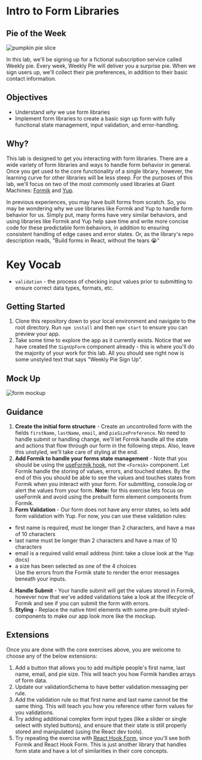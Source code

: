 # Intro to Form Libraries

## Pie of the Week

![pumpkin pie slice](https://dinnerthendessert.com/wp-content/uploads/2019/01/Blueberry-Pie-2.jpg)

In this lab, we'll be signing up for a fictional subscription service called Weekly pie. Every week, Weekly Pie will deliver you a surprise pie. When we sign users up, we'll collect their pie preferences, in addition to their basic contact information.

## Objectives

- Understand _why_ we use form libraries
- Implement form libraries to create a basic sign up form with fully functional state management, input validation, and error-handling.

## Why?

This lab is designed to get you interacting with form libraries. There are a wide variety of form libraries and ways to handle form behavior in general. Once you get used to the core functionality of a single library, however, the learning curve for other libraries will be less steep. For the purposes of this lab, we'll focus on two of the most commonly used libraries at Giant Machines: [Formik](https://formik.org/) and [Yup](https://www.npmjs.com/package/yup).

In previous experiences, you may have built forms from scratch. So, you may be wondering why we use libraries like Formik and Yup to handle form behavior for us. Simply put, many forms have very similar behaviors, and using libraries like Formik and Yup help save time and write more concise code for these predictable form behaviors, in addition to ensuring consistent handling of edge cases and error states. Or, as the library's repo description reads, "Build forms in React, without the tears 😭"

# Key Vocab

- `validation` - the process of checking input values prior to submitting to ensure correct data types, formats, etc.

## Getting Started

1. Clone this repository down to your local environment and navigate to the root directory. Run `npm install` and then `npm start` to ensure you can preview your app.
2. Take some time to explore the app as it currently exists. Notice that we have created the `SignUpForm` component already - this is where you'll do the majority of your work for this lab. All you should see right now is some unstyled text that says "Weekly Pie Sign Up".

## Mock Up

![form mockup](mockup.png)

## Guidance

1. **Create the initial form structure** - Create an uncontrolled form with the fields `firstName`, `lastName`, `email`, and `pieSizePreference`. No need to handle submit or handling change, we'll let Formik handle all the state and actions that flow through our form in the following steps. Also, leave this unstyled, we'll take care of styling at the end.
2. **Add Formik to handle your forms state management** - Note that you should be using the [useFormik hook](https://formik.org/docs/api/useFormik), not the `<Formik>` component. Let Formik handle the storing of values, errors, and touched states. By the end of this you should be able to see the values and touches states from Formik when you interact with your form. For submitting, console.log or alert the values from your form. **Note:** for this exercise lets focus on useFormik and avoid using the prebuilt form element components from Formik.
3. **Form Validation** - Our form does not have any error states, so lets add form validation with Yup. For now, you can use these validation rules:
- first name is required, must be longer than 2 characters, and have a max of 10 characters
- last name must be longer than 2 characters and have a max of 10 characters
- email is a required valid email address (hint: take a close look at the Yup docs)
- a size has been selected as one of the 4 choices  
Use the errors from the Formik state to render the error messages beneath your inputs.
4. **Handle Submit** - Your handle submit will get the values stored in Formik, however now that we've added validations take a look at the lifecycle of Formik and see if you can submit the form with errors.
5. **Styling** - Replace the native html elements with some pre-built styled-components to make our app look more like the mockup.

## Extensions

Once you are done with the core exercises above, you are welcome to choose any of the below extensions:

1. Add a button that allows you to add multiple people's first name, last name, email, and pie size. This will teach you how Formik handles arrays of form data.
2. Update our validationSchema to have better validation messaging per rule.
3. Add the validation rule so that first name and last name cannot be the same thing. This will teach you how you reference other form values for you validations.
4. Try adding additional complex form input types (like a slider or single select with styled buttons), and ensure that their state is still properly stored and manipulated (using the React dev tools).
5. Try repeating the exercise with [React Hook Form](https://react-hook-form.com/), since you'll see both Formik and React Hook Form. This is just another library that handles form state and have a lot of similarities in their core concepts.

